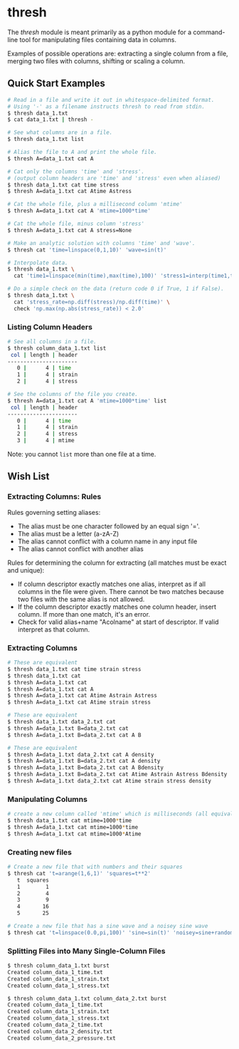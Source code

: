 # thresh

The _thresh_ module is meant primarily as a python module for a command-line tool for manipulating files containing data in columns.

Examples of possible operations are: extracting a single column from a file, merging two files with columns, shifting or scaling a column.


## Quick Start Examples

```bash
# Read in a file and write it out in whitespace-delimited format.
# Using '-' as a filename instructs thresh to read from stdin.
$ thresh data_1.txt
$ cat data_1.txt | thresh -
```

```bash
# See what columns are in a file.
$ thresh data_1.txt list
```

```bash
# Alias the file to A and print the whole file.
$ thresh A=data_1.txt cat A

# Cat only the columns 'time' and 'stress'.
# (output column headers are 'time' and 'stress' even when aliased)
$ thresh data_1.txt cat time stress
$ thresh A=data_1.txt cat Atime Astress

# Cat the whole file, plus a millisecond column 'mtime'
$ thresh A=data_1.txt cat A 'mtime=1000*time'

# Cat the whole file, minus column 'stress'
$ thresh A=data_1.txt cat A stress=None
```

```bash
# Make an analytic solution with columns 'time' and 'wave'.
$ thresh cat 'time=linspace(0,1,10)' 'wave=sin(t)'
```

```bash
# Interpolate data.
$ thresh data_1.txt \
  cat 'time1=linspace(min(time),max(time),100)' 'stress1=interp(time1,time,stress)'
```

```bash
# Do a simple check on the data (return code 0 if True, 1 if False).
$ thresh data_1.txt \
  cat 'stress_rate=np.diff(stress)/np.diff(time)' \
  check 'np.max(np.abs(stress_rate)) < 2.0'
```


### Listing Column Headers

```bash
# See all columns in a file.
$ thresh column_data_1.txt list
 col | length | header
----------------------
   0 |      4 | time
   1 |      4 | strain
   2 |      4 | stress
```

```bash
# See the columns of the file you create.
$ thresh A=data_1.txt cat A 'mtime=1000*time' list
 col | length | header
----------------------
   0 |      4 | time
   1 |      4 | strain
   2 |      4 | stress
   3 |      4 | mtime
```

Note: you cannot `list` more than one file at a time.


## Wish List

### Extracting Columns: Rules

Rules governing setting aliases:
* The alias must be one character followed by an equal sign '='.
* The alias must be a letter (a-zA-Z)
* The alias cannot conflict with a column name in any input file
* The alias cannot conflict with another alias

Rules for determining the column for extracting (all matches must be
exact and unique):
* If column descriptor exactly matches one alias, interpret as if all
  columns in the file were given. There cannot be two matches because
  two files with the same alias is not allowed.
* If the column descriptor exactly matches one column header, insert
  column. If more than one match, it's an error.
* Check for valid alias+name "Acolname" at start of descriptor. If valid
  interpret as that column.

### Extracting Columns

```bash
# These are equivalent
$ thresh data_1.txt cat time strain stress
$ thresh data_1.txt cat
$ thresh A=data_1.txt cat
$ thresh A=data_1.txt cat A
$ thresh A=data_1.txt cat Atime Astrain Astress
$ thresh A=data_1.txt cat Atime strain stress

# These are equivalent
$ thresh data_1.txt data_2.txt cat
$ thresh A=data_1.txt B=data_2.txt cat
$ thresh A=data_1.txt B=data_2.txt cat A B

# These are equivalent
$ thresh A=data_1.txt data_2.txt cat A density
$ thresh A=data_1.txt B=data_2.txt cat A density
$ thresh A=data_1.txt B=data_2.txt cat A Bdensity
$ thresh A=data_1.txt B=data_2.txt cat Atime Astrain Astress Bdensity
$ thresh A=data_1.txt data_2.txt cat Atime strain stress density
```

### Manipulating Columns
```bash
# create a new column called 'mtime' which is milliseconds (all equivalent)
$ thresh data_1.txt cat mtime=1000*time
$ thresh A=data_1.txt cat mtime=1000*time
$ thresh A=data_1.txt cat mtime=1000*Atime
```

### Creating new files
```bash
# Create a new file that with numbers and their squares
$ thresh cat 't=arange(1,6,1)' 'squares=t**2'
   t  squares
   1        1
   2        4
   3        9
   4       16
   5       25
```

```bash
# Create a new file that has a sine wave and a noisey sine wave
$ thresh cat 't=linspace(0.0,pi,100)' 'sine=sin(t)' 'noisey=sine+random.uniform(-1.0,1.0,len(sine))'
```



### Splitting Files into Many Single-Column Files

```bash
$ thresh column_data_1.txt burst
Created column_data_1_time.txt
Created column_data_1_strain.txt
Created column_data_1_stress.txt
```

```bash
$ thresh column_data_1.txt column_data_2.txt burst
Created column_data_1_time.txt
Created column_data_1_strain.txt
Created column_data_1_stress.txt
Created column_data_2_time.txt
Created column_data_2_density.txt
Created column_data_2_pressure.txt
```
